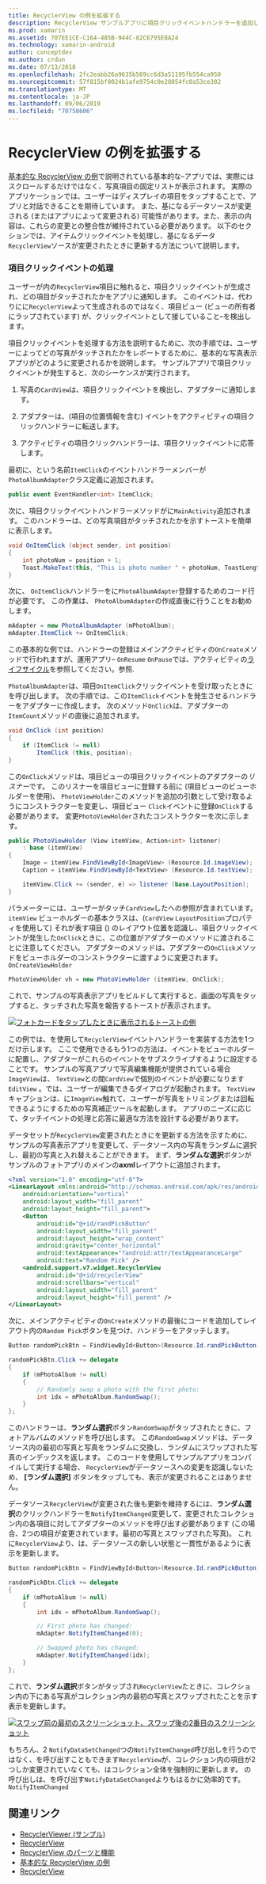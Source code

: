 ```yaml
---
title: RecyclerView の例を拡張する
description: RecyclerView サンプルアプリに項目クリックイベントハンドラーを追加します。
ms.prod: xamarin
ms.assetid: 707EE1CE-C164-485B-944C-82C6795E8A24
ms.technology: xamarin-android
author: conceptdev
ms.author: crdun
ms.date: 07/13/2018
ms.openlocfilehash: 2fc2eabb26a9635b569cc6d3a51195fb554ca950
ms.sourcegitcommit: 57f815bf0024b1afe9754c0e28054fc0a53ce302
ms.translationtype: MT
ms.contentlocale: ja-JP
ms.lasthandoff: 09/06/2019
ms.locfileid: "70758606"
---
```

# <a name="extending-the-recyclerview-example"></a>RecyclerView の例を拡張する

[基本的な RecyclerView の例](~/android/user-interface/layouts/recycler-view/recyclerview-example.md)で説明されている基本的な&ndash;アプリでは、実際にはスクロールするだけではなく、写真項目の固定リストが表示されます。 実際のアプリケーションでは、ユーザーはディスプレイの項目をタップすることで、アプリと対話できることを期待しています。 また、基になるデータソースが変更される (またはアプリによって変更される) 可能性があります。また、表示の内容は、これらの変更との整合性が維持されている必要があります。 以下のセクションでは、アイテムクリックイベントを処理し、基になるデータ`RecyclerView`ソースが変更されたときに更新する方法について説明します。

### <a name="handling-item-click-events"></a>項目クリックイベントの処理

ユーザーが内の`RecyclerView`項目に触れると、項目クリックイベントが生成され、どの項目がタッチされたかをアプリに通知します。 このイベントは、代わりにに`RecyclerView`よって生成されるのではなく、項目ビュー (ビューの所有者にラップされています) が、クリックイベントとして接していること&ndash;を検出します。

項目クリックイベントを処理する方法を説明するために、次の手順では、ユーザーによってどの写真がタッチされたかをレポートするために、基本的な写真表示アプリがどのように変更されるかを説明します。 サンプルアプリで項目クリックイベントが発生すると、次のシーケンスが実行されます。

1. 写真の`CardView`は、項目クリックイベントを検出し、アダプターに通知します。

2. アダプターは、(項目の位置情報を含む) イベントをアクティビティの項目クリックハンドラーに転送します。

3. アクティビティの項目クリックハンドラーは、項目クリックイベントに応答します。

最初に、という名前`ItemClick`のイベントハンドラーメンバーが`PhotoAlbumAdapter`クラス定義に追加されます。

```csharp
public event EventHandler<int> ItemClick;
```

次に、項目クリックイベントハンドラーメソッドがに`MainActivity`追加されます。
このハンドラーは、どの写真項目がタッチされたかを示すトーストを簡単に表示します。

```csharp
void OnItemClick (object sender, int position)
{
    int photoNum = position + 1;
    Toast.MakeText(this, "This is photo number " + photoNum, ToastLength.Short).Show();
}

```

次に、 `OnItemClick`ハンドラーをに`PhotoAlbumAdapter`登録するためのコード行が必要です。 この作業は、 `PhotoAlbumAdapter`の作成直後に行うことをお勧めします。 

```csharp
mAdapter = new PhotoAlbumAdapter (mPhotoAlbum);
mAdapter.ItemClick += OnItemClick;

```

この基本的な例では、ハンドラーの登録はメインアクティビティの`OnCreate`メソッドで行われますが、運用アプリ&ndash; `OnResume` `OnPause`では、アクティビティの[ライフサイクル](~/android/app-fundamentals/activity-lifecycle/index.md)を参照してください。参照.

`PhotoAlbumAdapter`は、項目`OnItemClick`クリックイベントを受け取ったときにを呼び出します。 次の手順では、この`ItemClick`イベントを発生させるハンドラーをアダプターに作成します。 次のメソッド`OnClick`は、アダプターの`ItemCount`メソッドの直後に追加されます。

```csharp
void OnClick (int position)
{
    if (ItemClick != null)
        ItemClick (this, position);
}
```

この`OnClick`メソッドは、項目ビューの項目クリックイベントのアダプターの*リスナー*です。 このリスナーを項目ビューに登録する前に (項目ビューのビューホルダーを使用)、 `PhotoViewHolder`このメソッドを追加の引数として受け取るようにコンストラクターを変更し、項目ビュー `Click`イベントに登録`OnClick`する必要があります。
変更`PhotoViewHolder`されたコンストラクターを次に示します。

```csharp
public PhotoViewHolder (View itemView, Action<int> listener)
    : base (itemView)
{
    Image = itemView.FindViewById<ImageView> (Resource.Id.imageView);
    Caption = itemView.FindViewById<TextView> (Resource.Id.textView);

    itemView.Click += (sender, e) => listener (base.LayoutPosition);
}

```

パラメーターには、ユーザーがタッチ`CardView`したへの参照が含まれています。 `itemView` ビューホルダーの基本クラスは、(`CardView` `LayoutPosition`プロパティを使用して) それが表す項目 () のレイアウト位置を認識し、項目クリックイベントが発生した`OnClick`ときに、この位置がアダプターのメソッドに渡されることに注意してください。 アダプターのメソッドは、アダプターの`OnClick`メソッドをビューホルダーのコンストラクターに渡すように変更されます。 `OnCreateViewHolder`

```csharp
PhotoViewHolder vh = new PhotoViewHolder (itemView, OnClick);
```

これで、サンプルの写真表示アプリをビルドして実行すると、画面の写真をタップすると、タッチされた写真を報告するトーストが表示されます。

[![フォトカードをタップしたときに表示されるトーストの例](extending-the-example-images/01-photo-selected-sml.png)](extending-the-example-images/01-photo-selected.png#lightbox)

この例では、を使用して`RecyclerView`イベントハンドラーを実装する方法を1つだけ示します。 ここで使用できるもう1つの方法は、イベントをビューホルダーに配置し、アダプターがこれらのイベントをサブスクライブするように設定することです。 サンプルの写真アプリで写真編集機能が提供されている場合`ImageView`は、 `TextView`との間`CardView`で個別のイベントが必要になります`EditView` 。では、ユーザーが編集できるダイアログが起動されます。 `TextView`キャプションは、に`ImageView`触れて、ユーザーが写真をトリミングまたは回転できるようにするための写真補正ツールを起動します。 アプリのニーズに応じて、タッチイベントの処理と応答に最適な方法を設計する必要があります。

データセットが`RecyclerView`変更されたときにを更新する方法を示すために、サンプルの写真表示アプリを変更して、データソース内の写真をランダムに選択し、最初の写真と入れ替えることができます。 まず、**ランダムな選択**ボタンがサンプルのフォトアプリのメインの**axml**レイアウトに追加されます。

```xml
<?xml version="1.0" encoding="utf-8"?>
<LinearLayout xmlns:android="http://schemas.android.com/apk/res/android"
    android:orientation="vertical"
    android:layout_width="fill_parent"
    android:layout_height="fill_parent">
    <Button
        android:id="@+id/randPickButton"
        android:layout_width="fill_parent"
        android:layout_height="wrap_content"
        android:gravity="center_horizontal"
        android:textAppearance="?android:attr/textAppearanceLarge"
        android:text="Random Pick" />
    <android.support.v7.widget.RecyclerView
        android:id="@+id/recyclerView"
        android:scrollbars="vertical"
        android:layout_width="fill_parent"
        android:layout_height="fill_parent" />
</LinearLayout>
```

次に、メインアクティビティの`OnCreate`メソッドの最後にコードを追加してレイアウト内の`Random Pick`ボタンを見つけ、ハンドラーをアタッチします。

```csharp
Button randomPickBtn = FindViewById<Button>(Resource.Id.randPickButton);

randomPickBtn.Click += delegate
{
    if (mPhotoAlbum != null)
    {
        // Randomly swap a photo with the first photo:
        int idx = mPhotoAlbum.RandomSwap();
    }
};

```

このハンドラーは、**ランダム選択**ボタン`RandomSwap`がタップされたときに、フォトアルバムのメソッドを呼び出します。 この`RandomSwap`メソッドは、データソース内の最初の写真と写真をランダムに交換し、ランダムにスワップされた写真のインデックスを返します。 このコードを使用してサンプルアプリをコンパイルして実行する場合、 `RecyclerView`がデータソースへの変更を認識しないため、 **[ランダム選択]** ボタンをタップしても、表示が変更されることはありません。

データソース`RecyclerView`が変更された後も更新を維持するには、**ランダム選択**のクリックハンドラーを`NotifyItemChanged`変更して、変更されたコレクション内の各項目に対してアダプターのメソッドを呼び出す必要があります (この場合、2つの項目が変更されています。最初の写真とスワップされた写真)。 これに`RecyclerView`より、は、データソースの新しい状態と一貫性があるように表示を更新します。

```csharp
Button randomPickBtn = FindViewById<Button>(Resource.Id.randPickButton);

randomPickBtn.Click += delegate
{
    if (mPhotoAlbum != null)
    {
        int idx = mPhotoAlbum.RandomSwap();

        // First photo has changed:
        mAdapter.NotifyItemChanged(0);

        // Swapped photo has changed:
        mAdapter.NotifyItemChanged(idx);
    }
};

```

これで、**ランダム選択**ボタンがタップされ`RecyclerView`たときに、コレクション内の下にある写真がコレクション内の最初の写真とスワップされたことを示す表示を更新します。

[![スワップ前の最初のスクリーンショット、スワップ後の2番目のスクリーンショット](extending-the-example-images/02-random-pick-sml.png)](extending-the-example-images/02-random-pick.png#lightbox)

もちろん、2 `NotifyDataSetChanged`つの`NotifyItemChanged`呼び出しを行うのではなく、を呼び出すこともできます`RecyclerView`が、コレクション内の項目が2つしか変更されていなくても、はコレクション全体を強制的に更新します。 の呼び出しは、を呼び出す`NotifyDataSetChanged`よりもはるかに効率的です。 `NotifyItemChanged`

## <a name="related-links"></a>関連リンク

- [RecyclerViewer (サンプル)](https://docs.microsoft.com/samples/xamarin/monodroid-samples/android50-recyclerviewer)
- [RecyclerView](~/android/user-interface/layouts/recycler-view/index.md)
- [RecyclerView のパーツと機能](~/android/user-interface/layouts/recycler-view/parts-and-functionality.md)
- [基本的な RecyclerView の例](~/android/user-interface/layouts/recycler-view/recyclerview-example.md)
- [RecyclerView](https://developer.android.com/reference/android/support/v7/widget/RecyclerView.html)
